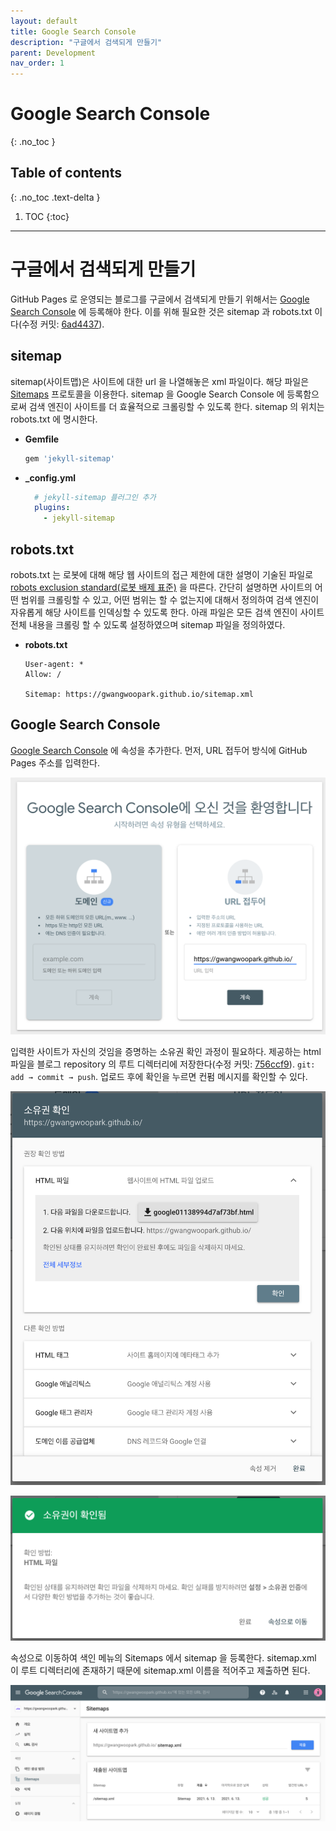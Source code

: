 ```yaml
---
layout: default
title: Google Search Console
description: "구글에서 검색되게 만들기"
parent: Development
nav_order: 1
---
```


# Google Search Console
{: .no_toc }

## Table of contents
{: .no_toc .text-delta }

1. TOC
{:toc}

---

# 구글에서 검색되게 만들기

GitHub Pages 로 운영되는 블로그를 구글에서 검색되게 만들기 위해서는 [Google Search Console](https://search.google.com/search-console/about) 에 등록해야 한다. 이를 위해 필요한 것은 sitemap 과 robots.txt 이다(수정 커밋: [6ad4437](https://github.com/gwangwoopark/gwangwoopark.github.io/commit/6ad44376fa659deeac447710dd52e1be8fd380a0)).

## sitemap

sitemap(사이트맵)은 사이트에 대한 url 을 나열해놓은 xml 파일이다. 해당 파일은 [Sitemaps](https://en.wikipedia.org/wiki/Sitemaps) 프로토콜을 이용한다. sitemap 을 Google Search Console 에 등록함으로써 검색 엔진이 사이트를 더 효율적으로 크롤링할 수 있도록 한다. sitemap 의 위치는 robots.txt 에 명시한다.

- **Gemfile**
  ```bash
  gem 'jekyll-sitemap'
  ```

- **_config.yml**
  ```yaml
    # jekyll-sitemap 플러그인 추가
    plugins:
      - jekyll-sitemap
  ```

## robots.txt

robots.txt 는 로봇에 대해 해당 웹 사이트의 접근 제한에 대한 설명이 기술된 파일로 [robots exclusion standard(로봇 배제 표준)](https://en.wikipedia.org/wiki/Robots_exclusion_standard) 을 따른다. 간단히 설명하면 사이트의 어떤 범위를 크롤링할 수 있고, 어떤 범위는 할 수 없는지에 대해서 정의하여 검색 엔진이 자유롭게 해당 사이트를 인덱싱할 수 있도록 한다. 아래 파일은 모든 검색 엔진이 사이트 전체 내용을 크롤링 할 수 있도록 설정하였으며 sitemap 파일을 정의하였다.

- **robots.txt**
  ```
  User-agent: *
  Allow: /

  Sitemap: https://gwangwoopark.github.io/sitemap.xml
  ```


## Google Search Console

[Google Search Console](https://search.google.com/search-console/welcome) 에 속성을 추가한다. 먼저, URL 접두어 방식에 GitHub Pages 주소를 입력한다.

![Property](/assets/images/docs/Development/search-console/SearchConsole-Property.png)

입력한 사이트가 자신의 것임을 증명하는 소유권 확인 과정이 필요하다. 제공하는 html 파일을 블로그 repository 의 루트 디렉터리에 저장한다(수정 커밋: [756ccf9](https://github.com/gwangwoopark/gwangwoopark.github.io/commit/756ccf955a2071c3657a693b8611d773d14896f0)). `git: add → commit → push`. 업로드 후에 확인을 누르면 컨펌 메시지를 확인할 수 있다.

![Ownership](/assets/images/docs/Development/search-console/SearchConsole-Ownership.png)

![Ownership Confirmed](/assets/images/docs/Development/search-console/SearchConsole-OwnershipConfirm.png)

속성으로 이동하여 색인 메뉴의 Sitemaps 에서 sitemap 을 등록한다. sitemap.xml 이 루트 디렉터리에 존재하기 때문에 sitemap.xml 이름을 적어주고 제출하면 된다.

![Sitemap](/assets/images/docs/Development/search-console/SearchConsole-Sitemap.png)
